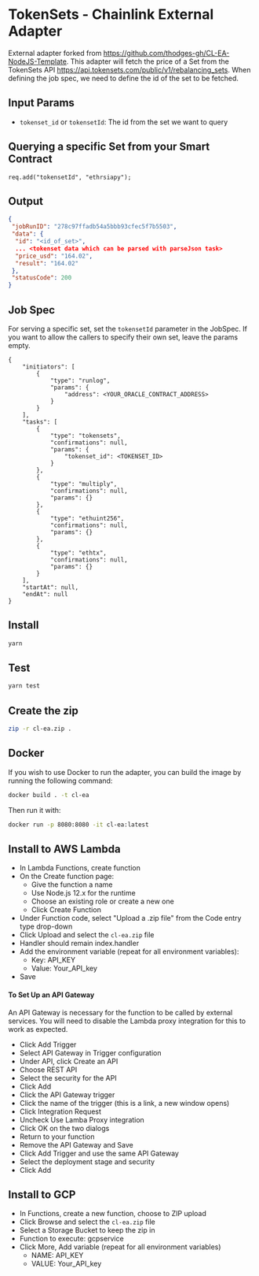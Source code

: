 # TokenSets - Chainlink External Adapter

External adapter forked from https://github.com/thodges-gh/CL-EA-NodeJS-Template. This adapter will fetch the price of a Set from the TokenSets API https://api.tokensets.com/public/v1/rebalancing_sets. When defining the job spec, we need to define the id of the set to be fetched.

## Input Params

- `tokenset_id` or `tokensetId`: The id from the set we want to query

## Querying a specific Set from your Smart Contract

```
req.add("tokensetId", "ethrsiapy");
```

## Output

```json
{
 "jobRunID": "278c97ffadb54a5bbb93cfec5f7b5503",
 "data": {
  "id": "<id_of_set>",
  ... <tokenset data which can be parsed with parseJson task>
  "price_usd": "164.02",
  "result": "164.02"
 },
 "statusCode": 200
}
```

## Job Spec

For serving a specific set, set the `tokensetId` parameter in the JobSpec.
If you want to allow the callers to specify their own set, leave the params empty.

```
{
	"initiators": [
		{
			"type": "runlog",
			"params": {
				"address": <YOUR_ORACLE_CONTRACT_ADDRESS>
			}
		}
	],
	"tasks": [
		{
			"type": "tokensets",
			"confirmations": null,
			"params": {
				"tokenset_id": <TOKENSET_ID>
			}
		},
		{
			"type": "multiply",
			"confirmations": null,
			"params": {}
		},
		{
			"type": "ethuint256",
			"confirmations": null,
			"params": {}
		},
		{
			"type": "ethtx",
			"confirmations": null,
			"params": {}
		}
	],
	"startAt": null,
	"endAt": null
}
```

## Install

```bash
yarn
```

## Test

```bash
yarn test
```

## Create the zip

```bash
zip -r cl-ea.zip .
```

## Docker

If you wish to use Docker to run the adapter, you can build the image by running the following command:

```bash
docker build . -t cl-ea
```

Then run it with:

```bash
docker run -p 8080:8080 -it cl-ea:latest
```

## Install to AWS Lambda

- In Lambda Functions, create function
- On the Create function page:
  - Give the function a name
  - Use Node.js 12.x for the runtime
  - Choose an existing role or create a new one
  - Click Create Function
- Under Function code, select "Upload a .zip file" from the Code entry type drop-down
- Click Upload and select the `cl-ea.zip` file
- Handler should remain index.handler
- Add the environment variable (repeat for all environment variables):
  - Key: API_KEY
  - Value: Your_API_key
- Save

#### To Set Up an API Gateway

An API Gateway is necessary for the function to be called by external services. You will need to disable the Lambda proxy integration for this to work as expected.

- Click Add Trigger
- Select API Gateway in Trigger configuration
- Under API, click Create an API
- Choose REST API
- Select the security for the API
- Click Add
- Click the API Gateway trigger
- Click the name of the trigger (this is a link, a new window opens)
- Click Integration Request
- Uncheck Use Lamba Proxy integration
- Click OK on the two dialogs
- Return to your function
- Remove the API Gateway and Save
- Click Add Trigger and use the same API Gateway
- Select the deployment stage and security
- Click Add

## Install to GCP

- In Functions, create a new function, choose to ZIP upload
- Click Browse and select the `cl-ea.zip` file
- Select a Storage Bucket to keep the zip in
- Function to execute: gcpservice
- Click More, Add variable (repeat for all environment variables)
  - NAME: API_KEY
  - VALUE: Your_API_key